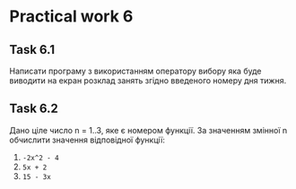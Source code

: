 # Practical work 6

## Task 6.1
Написати програму з використанням оператору вибору яка буде виводити на екран розклад занять згідно введеного номеру дня тижня.

## Task 6.2
Дано ціле число n = 1..3, яке є номером функції. За значенням змінної n обчислити значення відповідної функції:
1. `-2x^2 - 4`
2. `5x + 2`
3. `15 - 3x`
